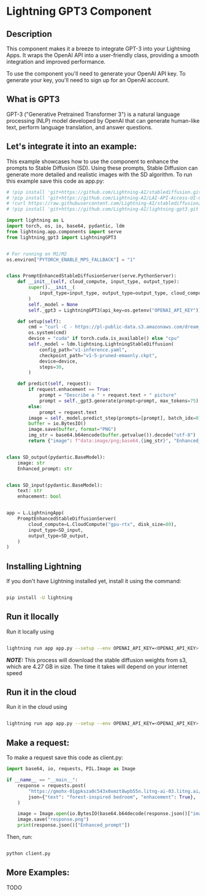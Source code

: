 # Lightning GPT3 Component

## Description

This component makes it a breeze to integrate GPT-3 into your Lightning Apps. It wraps the OpenAI API into a  user-friendly class, providing a smooth integration and improved performance.

To use the component you'll need to generate your OpenAI API key. To generate your key, you'll need to sign up for an OpenAI account.

## What is GPT3

GPT-3 ("Generative Pretrained Transformer 3") is a natural language processing (NLP) model developed by OpenAI that can generate human-like text, perform language translation, and answer questions.

## Let's integrate it into an example:

This example showcases how to use the component to enhance the prompts to Stable Diffusion (SD). Using these prompts, Stable Diffusion can generate more detailed and realistic images with the SD algorithm. To run this example save this code as app.py:

```python
# !pip install 'git+https://github.com/Lightning-AI/stablediffusion.git@lit'
# !pip install 'git+https://github.com/Lightning-AI/LAI-API-Access-UI-Component.git'
# !curl https://raw.githubusercontent.com/Lightning-AI/stablediffusion/lit/configs/stable-diffusion/v1-inference.yaml -o v1-inference.yaml
# !pip install 'git+https://github.com/Lightning-AI/lightning-gpt3.git'

import lightning as L
import torch, os, io, base64, pydantic, ldm
from lightning.app.components import serve
from lightning_gpt3 import LightningGPT3


# For running on M1/M2
os.environ["PYTORCH_ENABLE_MPS_FALLBACK"] = "1"


class PromptEnhancedStableDiffusionServer(serve.PythonServer):
    def __init__(self, cloud_compute, input_type, output_type):
        super().__init__(
            input_type=input_type, output_type=output_type, cloud_compute=cloud_compute
        )
        self._model = None
        self._gpt3 = LightningGPT3(api_key=os.getenv("OPENAI_API_KEY"))

    def setup(self):
        cmd = "curl -C - https://pl-public-data.s3.amazonaws.com/dream_stable_diffusion/v1-5-pruned-emaonly.ckpt -o v1-5-pruned-emaonly.ckpt"
        os.system(cmd)
        device = "cuda" if torch.cuda.is_available() else "cpu"
        self._model = ldm.lightning.LightningStableDiffusion(
            config_path="v1-inference.yaml",
            checkpoint_path="v1-5-pruned-emaonly.ckpt",
            device=device,
            steps=30,
        )

    def predict(self, request):
        if request.enhacement == True:
            prompt = "Describe a " + request.text + " picture"
            prompt = self._gpt3.generate(prompt=prompt, max_tokens=75)
        else:
            prompt = request.text
        image = self._model.predict_step(prompts=[prompt], batch_idx=0)[0]
        buffer = io.BytesIO()
        image.save(buffer, format="PNG")
        img_str = base64.b64encode(buffer.getvalue()).decode("utf-8")
        return {"image": f"data:image/png;base64,{img_str}", "Enhanced_prompt": prompt}


class SD_output(pydantic.BaseModel):
    image: str
    Enhanced_prompt: str


class SD_input(pydantic.BaseModel):
    text: str
    enhacement: bool


app = L.LightningApp(
    PromptEnhancedStableDiffusionServer(
        cloud_compute=L.CloudCompute("gpu-rtx", disk_size=80),
        input_type=SD_input,
        output_type=SD_output,
    )
)
```

## Installing Lightning

If you don't have Lightning installed yet, install it using the command:

```bash

pip install -U lightning

```

## Run it llocally

Run it locally using

```bash

lightning run app app.py --setup --env OPENAI_API_KEY=<OPENAI_API_KEY>

```

**_NOTE:_**  This process will download the stable diffusion weights from s3, which are 4.27 GB in size. The time it takes will depend on your internet speed

## Run it in the cloud

Run it in the cloud using

```bash

lightning run app app.py --setup --env OPENAI_API_KEY=<OPENAI_API_KEY>  --cloud

```

## Make a request:

To make a request  save this code as client.py:

```python
import base64, io, requests, PIL.Image as Image

if __name__ == "__main__":
    response = requests.post(
        "https://gmohx-01gpksza0c543x0xmzt8wpb55n.litng-ai-03.litng.ai/predict",
        json={"text": "forest-inspired bedroom", "enhacement": True},
    )

    image = Image.open(io.BytesIO(base64.b64decode(response.json()["image"][22:])))
    image.save("response.png")
    print(response.json()["Enhanced_prompt"])
```

Then, run:

```bash

python client.py

```

## More Examples:

TODO
